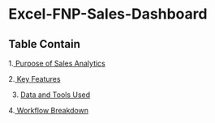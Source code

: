 # Excel-FNP-Sales-Dashboard

## Table Contain

1.[ Purpose of Sales Analytics](url)

2.[ Key Features](URL)

3. [Data and Tools Used](URL)

4.[ Workflow Breakdown](url)







